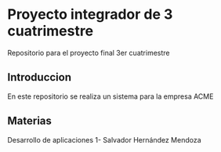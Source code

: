 # Proyecto integrador de 3 cuatrimestre 
Repositorio para el proyecto final 3er cuatrimestre
## Introduccion
En este repositorio se realiza un sistema para la empresa ACME
## Materias
Desarrollo de aplicaciones 1- Salvador Hernández Mendoza
